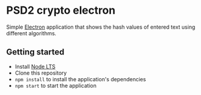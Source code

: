 # PSD2 crypto electron

Simple [Electron](http://electron.atom.io) application that shows the hash
values of entered text using different algorithms.


## Getting started

- Install [Node LTS](https://nodejs.org)
- Clone this repository
- `npm install` to install the application's dependencies
- `npm start` to start the application
